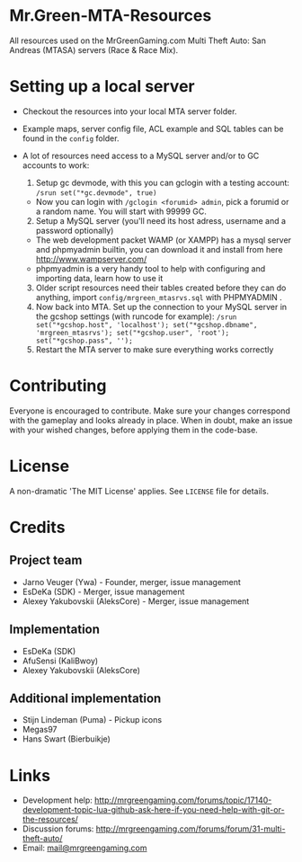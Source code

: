 # Mr.Green-MTA-Resources
All resources used on the MrGreenGaming.com Multi Theft Auto: San Andreas (MTASA) servers (Race &amp; Race Mix).

# Setting up a local server
- Checkout the resources into your local MTA server folder.
- Example maps, server config file, ACL example and SQL tables can be found in the `config` folder.
- A lot of resources need access to a MySQL server and/or to GC accounts to work:

  1. Setup gc devmode, with this you can gclogin with a testing account: `/srun set("*gc.devmode", true)`
    * Now you can login with `/gclogin <forumid> admin`, pick a forumid or a random name. You will start with 99999 GC.
  2. Setup a MySQL server (you'll need its host adress, username and a password optionally)
    * The web development packet WAMP (or XAMPP) has a mysql server and phpmyadmin builtin, you can download it and install from here http://www.wampserver.com/
    * phpmyadmin is a very handy tool to help with configuring and importing data, learn how to use it
  3. Older script resources need their tables created before they can do anything, import `config/mrgreen_mtasrvs.sql` with PHPMYADMIN .
  4. Now back into MTA. Set up the connection to your MySQL server in the gcshop settings (with runcode for example): `/srun set("*gcshop.host", 'localhost'); set("*gcshop.dbname", 'mrgreen_mtasrvs'); set("*gcshop.user", 'root'); set("*gcshop.pass", '');`
  5. Restart the MTA server to make sure everything works correctly
	
# Contributing
Everyone is encouraged to contribute. Make sure your changes correspond with the gameplay and looks already in place. When in doubt, make an issue with your wished changes, before applying them in the code-base.

# License
A non-dramatic 'The MIT License' applies. See `LICENSE` file for details.

# Credits
## Project team
* Jarno Veuger (Ywa) - Founder, merger, issue management
* EsDeKa (SDK) - Merger, issue management
* Alexey Yakubovskii (AleksCore) - Merger, issue management

## Implementation
* EsDeKa (SDK)
* AfuSensi (KaliBwoy)
* Alexey Yakubovskii (AleksCore)

## Additional implementation
* Stijn Lindeman (Puma) - Pickup icons
* Megas97
* Hans Swart (Bierbuikje)

# Links
* Development help: http://mrgreengaming.com/forums/topic/17140-development-topic-lua-github-ask-here-if-you-need-help-with-git-or-the-resources/
* Discussion forums: http://mrgreengaming.com/forums/forum/31-multi-theft-auto/
* Email: mail@mrgreengaming.com
